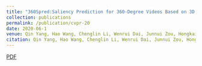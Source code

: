 ```yaml
---
title: "360Spred:Saliency Prediction for 360-Degree Videos Based on 3D Separate Graph Convolutional Networks"
collection: publications
permalink: /publication/cvpr-20
date: 2020-06-1
venue: Qin Yang, Hao Wang, Chenglin Li, Wenrui Dai, Junnui Zou, Hongkai Xiong, Pascal Frossard, “360Spred:Saliency Prediction for 360-Degree Videos Based on 3D Separate Graph Convolutional Networks”, submitted to IEEE Transactions on Multimedia (TMM).
citation: Qin Yang, Hao Wang, Chenglin Li, Wenrui Dai, Junnui Zou, Hongkai Xiong, Pascal Frossard, “360Spred：Saliency Prediction for 360-Degree Videos Based on 3D Separate Graph Convolutional Networks”, submitted to IEEE Transactions on Multimedia (TMM).
---
```

[PDF](https://QinYang12.github.io/files/cvpr-20.pdf)
